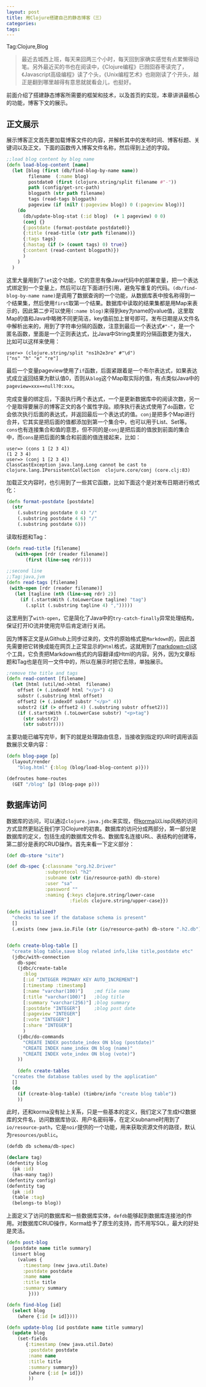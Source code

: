 ```yaml
---
layout: post
title: 用Clojure搭建自己的静态博客（三）
categories:
tags:
---
```


Tag:Clojure,Blog
>最近去城西上班，每天来回两三个小时，每天回到家确实感觉有点累懒得动笔。另外最近买的书也在阅读中，《Clojure编程》已囫囵吞枣读完了，《Javascript高级编程》读了个头，《Unix编程艺术》也刚刚读了个开头，越正是翻到哪里越得有意思就就看会儿，也挺好。

前面介绍了搭建静态博客所需要的框架和技术，以及首页的实现，本章讲讲最核心的功能，博客下文的展示。

## 正文展示
展示博客正文首先要加载博客文件的内容，并解析其中的发布时间、博客标题、关键词以及正文，下面的函数传入博客文件名称，然后得到上述的字段。

```clojure
;;load blog content by blog name
(defn load-blog-content [name]
  (let [blog (first (db/find-blog-by-name name))
        filename  (:name blog)
        postdate0 (first (clojure.string/split filename #"-"))
        path (config/get-src-path)
        blogpath (str path filename)
        tags (read-tags blogpath) 
        pageview (if (nil? (:pageview blog)) 0 (:pageview blog))]
    (do 
      (db/update-blog-stat (:id blog)  (+ 1 pageview) 0 0)
      (conj {} 
      {:postdate (format-postdate postdate0)}
      {:title (read-title (str path filename))}
      {:tags tags}
      {:hastag (if (> (count tags) 0) true)}
      {:content (read-content blogpath)})
      )
    )
  )
```
这里大量用到了`let`这个功能，它的意思有像Java代码中的部署变量，把一个表达式绑定到一个变量上，然后可以在下面进行引用，避免写重复的代码。`(db/find-blog-by-name name)`是调用了数据查询的一个功能，从数据库表中按名称得到一个结果集，然后使用`first`取第一个结果。数据库中读取的结果集都是用Map来表示的，因此第二步可以使用`(:name blog)`来得到key为name的value值，这里取Map的值和Java中略微不同更简洁，key值前加上冒号即可。发布日期是从文件名中解析出来的，用到了字符串分隔的函数，注意到最后一个表达式`#"-"`，是一个匿名函数，里面是一个正则表达式，比Java中String类里的分隔函数更为强大，比如可以这样来使用：

```
user=> (clojure.string/split "ns1h2e3re" #"\d")
["ns" "h" "e" "re"]
```

最后一个变量pageview使用了`if`函数，后面紧跟着是一个布尔表达式，如果表达式成立返回结果为默认值0，否则从`blog`这个Map取实际的值，有点类似Java中的`pageview=xxx==null?0:xxx`。

完成变量的绑定后，下面执行两个表达式，一个是更新数据库中的阅读次数，另一个是取得要展示的博客正文的各个属性字段。顺序执行表达式使用了`do`函数，它会依次执行后面的表达式，并返回最后一个表达式的值。`conj`是把多个Map进行合并，它其实是把后面的值都添加到第一个集合中，也可以用于List、Set等。`cons`也有连接集合和值的意思，但不同的是`conj`是把后面的值放到前面的集合中，而`cons`是把后面的集合和前面的值连接起来，比如：

```
user=> (cons 1 [2 3 4])
(1 2 3 4)
user=> (conj 1 [2 3 4])
ClassCastException java.lang.Long cannot be cast to clojure.lang.IPersistentCollection  clojure.core/conj (core.clj:83)
```

加载正文内容时，也引用到了一些其它函数，比如下面这个是对发布日期进行格式化：

```clojure
(defn format-postdate [postdate]
  (str 
    (.substring postdate 0 4) "/" 
    (.substring postdate 4 6) "/" 
    (.substring postdate 6)))
 ```
 读取标题和Tag：
 
 ```clojure
 (defn read-title [filename]
	(with-open [rdr (reader filename)]
		(first (line-seq rdr))))
		
;;second line
;;Tag:java,jvm
(defn read-tags [filename]
  (with-open [rdr (reader filename)]
    (let [tagline (nth (line-seq rdr) 2)]
      (if (.startsWith (.toLowerCase tagline) "tag")
        (.split (.substring tagline 4) ",")))))
 ```
 
 这里用到了`with-open`，它是简化了Java中的`try-catch-finally`异常处理结构，保证打开IO流并使用完毕后肯定进行关闭。
 
 
因为博客正文是从Github上同步过来的，文件的原始格式是`Markdown`的，因此首先需要把它转换成能在网页上正常显示的`Html`格式，这就用到了[markdown-clj](https://github.com/yogthos/markdown-clj)这个工具，它负责把Markdown格式的内容翻译成Html的内容。另外，因为文章标题和Tag也是在同一文件中的，所以在展示时把它去除，单独展示。

```clojure
;remove the title and tags
(defn read-content [filename]
  (let [html (util/md->html  filename) 
    offset (+ (.indexOf html "</p>") 4)
    substr (.substring html offset) 
    offset2 (+ (.indexOf substr "</p>" 4))
    substr2 (if (> offset2 4) (.substring substr offset2))]
    (if (.startsWith (.toLowerCase substr) "<p>tag")
      (str substr2)
      (str substr))))
 ```

主要功能已编写完毕，剩下的就是处理路由信息，当接收到指定的URI时调用该函数展示文章内容：

```clojure
(defn blog-page [p]
  (layout/render
    "blog.html" {:blog (blog/load-blog-content p)}))

(defroutes home-routes
  (GET "/blog" [p] (blog-page p)))
```

## 数据库访问
数据库的访问，可以通过`clojure.java.jdbc`来实现，但[korma](http://sqlkorma.com/)以Lisp风格的访问方式显然更贴近我们学习Clojure的初衷。数据库的访问分成两部分，第一部分是数据库的定义，包括生成的数据库文件名、数据库名连接URL、表结构的创建等，第二部分是表的CRUD操作。首先来看一下定义部分：

```clojure
(def db-store "site")

(def db-spec {:classname "org.h2.Driver"
              :subprotocol "h2"
              :subname (str (io/resource-path) db-store)
              :user "sa"
              :password ""
              :naming {:keys clojure.string/lower-case
                       :fields clojure.string/upper-case}})
                       
(defn initialized?
  "checks to see if the database schema is present"
  []
  (.exists (new java.io.File (str (io/resource-path) db-store ".h2.db"))))


(defn create-blog-table []
  "create blog table,save blog related info,like title,postdate etc"
  (jdbc/with-connection
    db-spec
    (jdbc/create-table
      :blog
      [:id "INTEGER PRIMARY KEY AUTO_INCREMENT"]
      [:timestamp :timestamp] 
      [:name "varchar(100)"]    ;md file name
      [:title "varchar(100)"]   ;blog title
      [:summary "varchar(256)"] ;blog summary
      [:postdate "INTEGER"]     ;blog post date
      [:pageview "INTEGER"]
      [:vote "INTEGER"] 
      [:share "INTEGER"]
      )
    (jdbc/do-commands
      "CREATE INDEX postdate_index ON blog (postdate)"
      "CREATE INDEX name_index ON blog (name)"
      "CREATE INDEX vote_index ON blog (vote)")
    ))
    
    (defn create-tables
  "creates the database tables used by the application"
  []
  (do 
    (if (create-blog-table) (timbre/info "create blog table")) 
    ))
```

此时，还和korma没有扯上关系，只是一些基本的定义，我们定义了生成H2数据库的文件名，访问数据库协议、用户名密码等，在定义subname时用到了`io/resource-path`，它是`noir`提供的一个功能，用来获取资源文件的路径，默认为`resources/public`。

```clojure
(defdb db schema/db-spec)

(declare tag)
(defentity blog
  (pk :id)
  (has-many tag))
(defentity config)
(defentity tag
  (pk :id)
  (table :tag)
  (belongs-to blog))
```

上面定义了访问的数据库和一些数据库实体，`defdb`能够起到数据库连接池的作用。对数据库CRUD操作，Korma给予了原生的支持，而不用写SQL，最大的好处是灵活。

```clojure
(defn post-blog
  [postdate name title summary]
  (insert blog 
    (values {
      :timestamp (new java.util.Date)
      :postdate postdate 
      :name name 
      :title title
      :summary summary
        })))

(defn find-blog [id]
  (select blog  
    (where {:id [= id]})))

(defn update-blog [id postdate name title summary]
  (update blog 
  	(set-fields
       {:timestamp (new java.util.Date)
        :postdate postdate 
        :name name
        :title title
        :summary summary})
        (where {:id [= id]})
        ))
```
